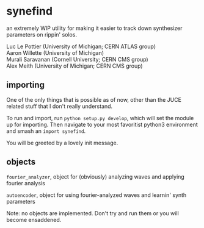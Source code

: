 # synefind

an extremely WIP utility for making it easier to track down synthesizer parameters on rippin' solos.    

Luc Le Pottier (University of Michigan; CERN ATLAS group) <br> 
Aaron Willette (University of Michigan) <br>
Murali Saravanan (Cornell University; CERN CMS group) <br>
Alex Meith (University of Michigan; CERN CMS group) <br> 

## importing

One of the only things that is possible as of now, other than the JUCE related stuff that I don't really understand.


To run and import, run `python setup.py develop`, which will set the module up for importing. Then navigate to your most favoritist python3 environment and smash an `import synefind`.  


You will be greeted by a lovely init message. 


## objects
`fourier_analyzer`, object for (obviously) analyzing waves and applying fourier analysis


`autoencoder`, object for using fourier-analyzed waves and learnin' synth parameters


Note: no objects are implemented. Don't try and run them or you will become ensaddened. 
